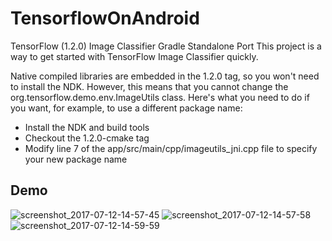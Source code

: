 # TensorflowOnAndroid
TensorFlow (1.2.0) Image Classifier Gradle Standalone Port
This project is a way to get started with TensorFlow Image Classifier quickly.

Native compiled libraries are embedded in the 1.2.0 tag, so you won't need to install the NDK.
However, this means that you cannot change the org.tensorflow.demo.env.ImageUtils class.
Here's what you need to do if you want, for example, to use a different package name:

* Install the NDK and build tools
* Checkout the 1.2.0-cmake tag
* Modify line 7 of the app/src/main/cpp/imageutils_jni.cpp file to specify your new package name
## Demo

![screenshot_2017-07-12-14-57-45](https://user-images.githubusercontent.com/15515106/28111840-88108546-6714-11e7-8137-f41833b3944c.png)
![screenshot_2017-07-12-14-57-58](https://user-images.githubusercontent.com/15515106/28111845-88528b26-6714-11e7-82c8-1387d9d61aa3.png)
![screenshot_2017-07-12-14-59-59](https://user-images.githubusercontent.com/15515106/28111844-8851c63c-6714-11e7-8dfa-ff7210d7bd71.png)
